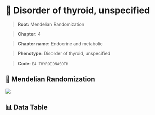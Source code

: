 # 🧪 Disorder of thyroid, unspecified

> **Root:** Mendelian Randomization

> **Chapter:** 4  

> **Chapter name:** Endocrine and metabolic

> **Phenotype:** Disorder of thyroid, unspecified  

> **Code:** `E4_THYROIDNASOTH`

## 🧬 Mendelian Randomization  

<img src="/MR/Figures/Forward/E4_THYROIDNASOTH.png"/>

## 📊 Data Table

<CsvTableMRF src="/MR/Data/Forward/E4_THYROIDNASOTH.csv"/>
